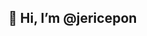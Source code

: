 ## 👋 Hi, I’m @jericepon


<!---
- 👋 Hi, I’m @jericepon
- 👀 I’m interested in ...
- 🌱 I’m currently learning ...
- 💞️ I’m looking to collaborate on ...
- 📫 How to reach me ...

jericepon/jericepon is a ✨ special ✨ repository because its `README.md` (this file) appears on your GitHub profile.
You can click the Preview link to take a look at your changes.
--->
